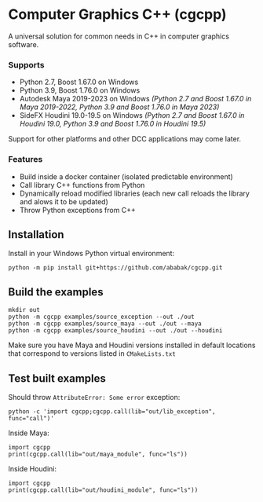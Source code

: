 # Computer Graphics C++ (cgcpp)
A universal solution for common needs in C++ in computer graphics software.

### Supports
- Python 2.7, Boost 1.67.0 on Windows
- Python 3.9, Boost 1.76.0 on Windows
- Autodesk Maya 2019-2023 on Windows *(Python 2.7 and Boost 1.67.0 in Maya 2019-2022, Python 3.9 and Boost 1.76.0 in Maya 2023)*
- SideFX Houdini 19.0-19.5 on Windows *(Python 2.7 and Boost 1.67.0 in Houdini 19.0, Python 3.9 and Boost 1.76.0 in Houdini 19.5)*

Support for other platforms and other DCC applications may come later.

### Features
- Build inside a docker container (isolated predictable environment)
- Call library C++ functions from Python
- Dynamically reload modified libraries (each new call reloads the library and alows it to be updated)
- Throw Python exceptions from C++

## Installation
Install in your Windows Python virtual environment:

    python -m pip install git+https://github.com/ababak/cgcpp.git

## Build the examples

    mkdir out
    python -m cgcpp examples/source_exception --out ./out
    python -m cgcpp examples/source_maya --out ./out --maya
    python -m cgcpp examples/source_houdini --out ./out --houdini

Make sure you have Maya and Houdini versions installed in default locations that correspond to versions listed in `CMakeLists.txt`

## Test built examples
Should throw `AttributeError: Some error` exception:

    python -c 'import cgcpp;cgcpp.call(lib="out/lib_exception", func="call")'

Inside Maya:

    import cgcpp
    print(cgcpp.call(lib="out/maya_module", func="ls"))

Inside Houdini:

    import cgcpp
    print(cgcpp.call(lib="out/houdini_module", func="ls"))
